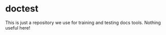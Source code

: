 # doctest
This is just a repository we use for training and testing docs tools. Nothing useful here!
